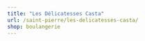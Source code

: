 ```yaml
---
title: "Les Délicatesses Casta"
url: /saint-pierre/les-delicatesses-casta/
shop: boulangerie
---
```

